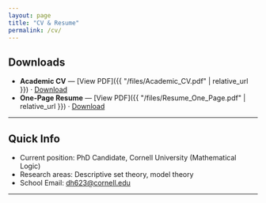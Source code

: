 ```yaml
---
layout: page
title: "CV & Resume"
permalink: /cv/
---
```


## Downloads

- **Academic CV** — [View PDF]({{ "/files/Academic_CV.pdf" | relative_url }})  ·  <a href='{{ "/files/Academic_CV.pdf" | relative_url }}' download>Download</a>
- **One-Page Resume** — [View PDF]({{ "/files/Resume_One_Page.pdf" | relative_url }})  ·  <a href='{{ "/files/Resume_One_Page.pdf" | relative_url }}' download>Download</a>

---

## Quick Info
- Current position: PhD Candidate, Cornell University (Mathematical Logic)
- Research areas: Descriptive set theory, model theory
- School Email: dh623@cornell.edu
---
